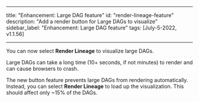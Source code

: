 
---
title: "Enhancement: Large DAG feature"
id: "render-lineage-feature"
description: "Add a render button for Large DAGs to visualize"
sidebar_label: "Enhancement: Large DAG feature"
tags: [July-5-2022, v1.1.56]

---

You can now select **Render Lineage** to visualize large DAGs. 

Large DAGs can take a long time (10+ seconds, if not minutes) to render and can cause browsers to crash. 

The new button feature prevents large DAGs from rendering automatically. Instead, you can select **Render Lineage** to load up the visualization. This should affect only ~15% of the DAGs.


<Lightbox src="/img/docs/dbt-cloud/dag v1.1.56 release.png" title="Render Lineage"/>
